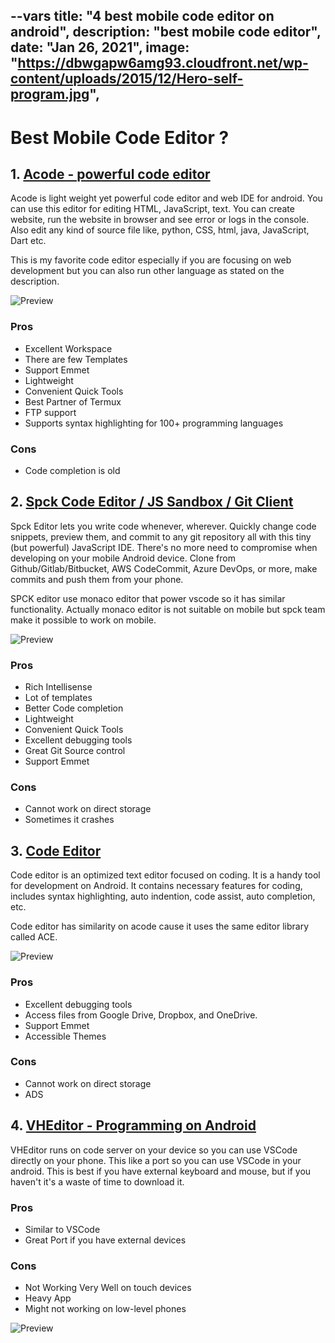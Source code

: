 --vars
title: "4 best mobile code editor on android",
description: "best mobile code editor",
date: "Jan 26, 2021",
image: "https://dbwgapw6amg93.cloudfront.net/wp-content/uploads/2015/12/Hero-self-program.jpg",
--

# Best Mobile Code Editor ?

## 1. [Acode - powerful code editor](https://play.google.com/store/apps/details?id=com.foxdebug.acodefree)

Acode is light weight yet powerful code editor and web IDE for android. You can use this editor for editing HTML, JavaScript, text. You can create website, run the website in browser and see error or logs in the console.
Also edit any kind of source file like, python, CSS, html, java, JavaScript, Dart etc.

This is my favorite code editor especially if you are focusing on web development but you can also run other language
as stated on the description.

![Preview](https://play-lh.googleusercontent.com/u3KhEj30dwX2t3wxAY7GHePIIspYeOoQuEazA9PMlEYrKK6D1BgPEI0ySEgWApzU4B4=w1304-h669-rw)

### Pros

- Excellent Workspace
- There are few Templates
- Support Emmet
- Lightweight
- Convenient Quick Tools
- Best Partner of Termux
- FTP support
- Supports syntax highlighting for 100+ programming languages

### Cons

- Code completion is old

## 2. [Spck Code Editor / JS Sandbox / Git Client](https://play.google.com/store/apps/details?id=io.spck)

Spck Editor lets you write code whenever, wherever. Quickly change code snippets, preview them, and commit to any git repository all with this tiny (but powerful) JavaScript IDE. There's no more need to compromise when developing on your mobile Android device. Clone from Github/Gitlab/Bitbucket, AWS CodeCommit, Azure DevOps, or more, make commits and push them from your phone.

SPCK editor use monaco editor that power vscode so it has similar functionality. Actually monaco editor is not suitable
on mobile but spck team make it possible to work on mobile.

![Preview](https://play-lh.googleusercontent.com/jVXUG7PUnN8OQhbDCQKOiRlyNR7ckar9y8Oye4m-7b3WF5THxzErnCoLTNybfE0btPc=w1304-h669-rw)

### Pros

- Rich Intellisense
- Lot of templates
- Better Code completion
- Lightweight
- Convenient Quick Tools
- Excellent debugging tools
- Great Git Source control
- Support Emmet

### Cons

- Cannot work on direct storage
- Sometimes it crashes

## 3. [Code Editor](https://play.google.com/store/apps/details?id=com.rhmsoft.code)

Code editor is an optimized text editor focused on coding. It is a handy tool for development on Android. It contains necessary features for coding, includes syntax highlighting, auto indention, code assist, auto completion, etc.

Code editor has similarity on acode cause it uses the same editor library called ACE.

![Preview](https://play-lh.googleusercontent.com/pje2UOJEt-v96zfQ-JsXvYSjRkcj7PbLcshjG9UYR2goSct2xWpmCTMkWPez7AQKpA=w1304-h669-rw)

### Pros

- Excellent debugging tools
- Access files from Google Drive, Dropbox, and OneDrive.
- Support Emmet
- Accessible Themes

### Cons

- Cannot work on direct storage
- ADS

## 4. [VHEditor - Programming on Android](https://play.google.com/store/apps/details?id=vn.vhn.vsc)

VHEditor runs on code server on your device so you can use VSCode directly on your phone. This like a port
so you can use VSCode in your android. This is best if you have external keyboard and mouse, but if you haven't it's a waste
of time to download it.

### Pros

- Similar to VSCode
- Great Port if you have external devices

### Cons

- Not Working Very Well on touch devices
- Heavy App
- Might not working on low-level phones

![Preview](https://play-lh.googleusercontent.com/sMJzdLn9iRdpLer-ExOcLzuxkjt9QR6hJdgYWiKwiAY4QjCO6pILSCaUVmipNUOBev8=w1304-h669-rw)
